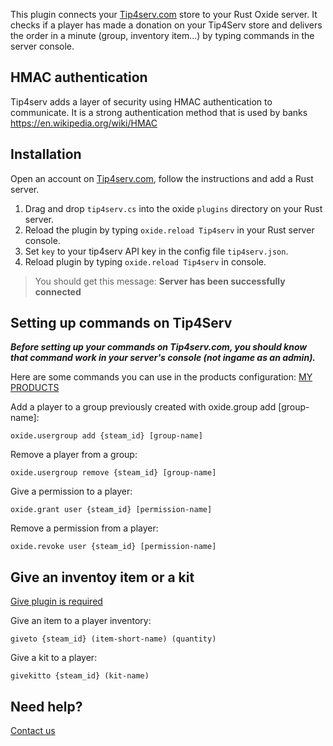 This plugin connects your [Tip4serv.com](https://tip4serv.com/) store to your Rust Oxide server. It checks if a player has made a donation on your Tip4Serv store and delivers the order in a minute (group, inventory item...) by typing commands in the server console.

## HMAC authentication

Tip4serv adds a layer of security using HMAC authentication to communicate. It is a strong authentication method that is used by banks https://en.wikipedia.org/wiki/HMAC

## Installation

Open an account on [Tip4serv.com](https://tip4serv.com/), follow the instructions and add a Rust server.

1) Drag and drop `tip4serv.cs` into the oxide `plugins` directory on your Rust server.
2) Reload the plugin by typing `oxide.reload Tip4serv` in your Rust server console.
3) Set `key` to your tip4serv API key in the config file `tip4serv.json`.
4) Reload plugin by typing `oxide.reload Tip4serv` in console.

> You should get this message: **Server has been successfully connected**

## Setting up commands on Tip4Serv

***Before setting up your commands on Tip4serv.com, you should know that command work in your server's console (not ingame as an admin).***

Here are some commands you can use in the products configuration: [MY PRODUCTS](https://tip4serv.com/dashboard/my-products)

Add a player to a group previously created with oxide.group add [group-name]:

`oxide.usergroup add {steam_id} [group-name]`

Remove a player from a group:

`oxide.usergroup remove {steam_id} [group-name]`

Give a permission to a player:

`oxide.grant user {steam_id} [permission-name]`

Remove a permission from a player:

`oxide.revoke user {steam_id} [permission-name]`

## Give an inventoy item or a kit

[Give plugin is required](https://umod.org/plugins/give)

Give an item to a player inventory:

`giveto {steam_id} (item-short-name) (quantity)`

Give a kit to a player:

`givekitto {steam_id} (kit-name)`

## Need help?

[Contact us](https://tip4serv.com/contact)